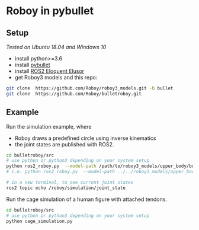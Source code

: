 # Roboy in pybullet

## Setup 
*Tested on Ubuntu 18.04 and Windows 10*
- install python>=3.6
- install [pybullet](https://github.com/bulletphysics/bullet3/blob/master/README.md#pybullet)
- install [ROS2 Eloquent Elusor](https://index.ros.org/doc/ros2/Installation/Eloquent/)
- get Roboy3 models and this repo:
```bash
git clone  https://github.com/Roboy/roboy3_models.git -b bullet
git clone  https://github.com/Roboy/bulletroboy.git
```

## Example
Run the simulation example, where 
- Roboy draws a predefined circle using inverse kinematics 
- the joint states are published with ROS2.
```bash
cd bulletroboy/src
# use python or python3 depending on your system setup
python ros2_roboy.py  --model-path /path/to/roboy3_models/upper_body/bullet.urdf
# i.e. python ros2_roboy.py  --model-path ../../roboy3_models/upper_body/bullet.urdf

# in a new terminal, to see current joint states
ros2 topic echo /roboy/simulation/joint_state
```

Run the cage simulation of a human figure with attached tendons.
```bash
cd bulletroboy/src
# use python or python3 depending on your system setup
python cage_simulation.py
```
